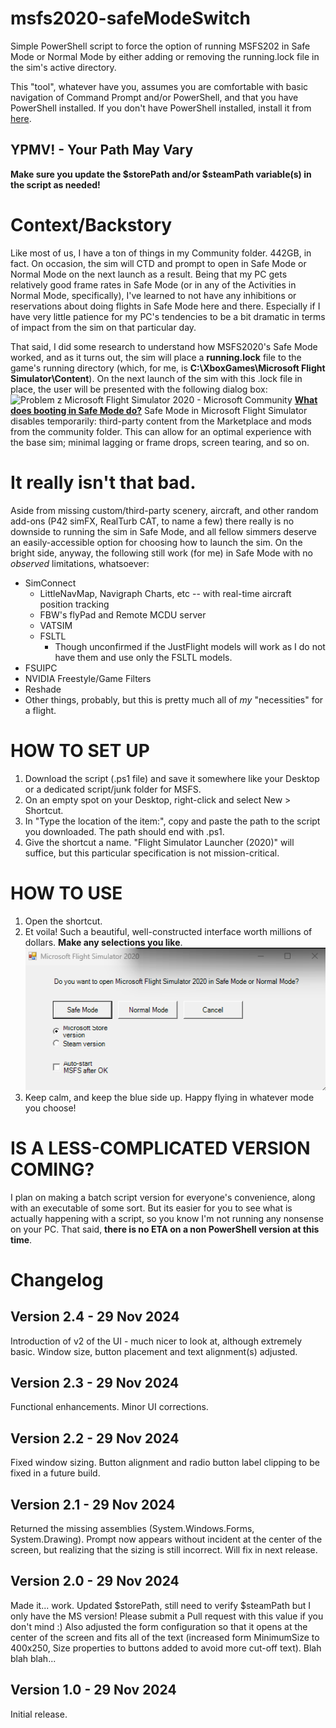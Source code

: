 # msfs2020-safeModeSwitch
Simple PowerShell script to force the option of running MSFS202 in Safe Mode or Normal Mode by either adding or removing the running.lock file in the sim's active directory.

This "tool", whatever have you, assumes you are comfortable with basic navigation of Command Prompt and/or PowerShell, and that you have PowerShell installed. If you don't have PowerShell installed, install it from [here](https://learn.microsoft.com/en-us/powershell/scripting/install/installing-powershell-on-windows?view=powershell-7.4).

## YPMV! - Your Path May Vary
**Make sure you update the $storePath and/or $steamPath variable(s) in the script as needed!**


# Context/Backstory
Like most of us, I have a ton of things in my Community folder. 442GB, in fact.
On occasion, the sim will CTD and prompt to open in Safe Mode or Normal Mode on the next launch as a result. 
Being that my PC gets relatively good frame rates in Safe Mode (or in any of the Activities in Normal Mode, specifically), I've learned to not have any inhibitions or reservations about doing flights in Safe Mode here and there. Especially if I have very little patience for my PC's tendencies to be a bit dramatic in terms of impact from the sim on that particular day.

That said, I did some research to understand how MSFS2020's Safe Mode worked, and as it turns out, the sim will place a **running.lock** file to the game's running directory (which, for me, is **C:\XboxGames\Microsoft Flight Simulator\Content**). 
On the next launch of the sim with this .lock file in place, the user will be presented with the following dialog box:
![Problem z Microsoft Flight Simulator 2020 - Microsoft Community](https://filestore.community.support.microsoft.com/api/images/a29118b5-b472-4454-b175-b0a42233d7ac?upload=true)
**[What does booting in Safe Mode do?](https://flightsimulator.zendesk.com/hc/en-us/articles/4405893759378-Safe-Mode-FAQ)**
Safe Mode in Microsoft Flight Simulator disables temporarily: third-party content from the Marketplace and mods from the community folder.
This can allow for an optimal experience with the base sim; minimal lagging or frame drops, screen tearing, and so on.

# It really isn't that bad.
Aside from missing custom/third-party scenery, aircraft, and other random add-ons (P42 simFX, RealTurb CAT, to name a few) there really is no downside to running the sim in Safe Mode, and all fellow simmers deserve an easily-accessible option for choosing how to launch the sim.
On the bright side, anyway, the following still work (for me) in Safe Mode with no *observed* limitations, whatsoever:
 - SimConnect
	 - LittleNavMap, Navigraph Charts, etc -- with real-time aircraft position tracking
	 - FBW's flyPad and Remote MCDU server
	 - VATSIM
	 - FSLTL
		 - Though unconfirmed if the JustFlight models will work as I do not have them and use only the FSLTL models.
 - FSUIPC
 - NVIDIA Freestyle/Game Filters
 - Reshade
 - Other things, probably, but this is pretty much all of *my* "necessities" for a flight.

# HOW TO SET UP
1. Download the script (.ps1 file) and save it somewhere like your Desktop or a dedicated script/junk folder for MSFS.
2. On an empty spot on your Desktop, right-click and select New > Shortcut.
3. In "Type the location of the item:", copy and paste the path to the script you downloaded. The path should end with .ps1.
4. Give the shortcut a name. "Flight Simulator Launcher (2020)" will suffice, but this particular specification is not mission-critical.
# HOW TO USE
1. Open the shortcut.
2. Et voila! Such a beautiful, well-constructed interface worth millions of dollars. **Make any selections you like**.![enter image description here](https://github.com/teezyyoxo/msfs2020-safeModeSwitch/blob/main/uiV1-sample.png?raw=true)
3. Keep calm, and keep the blue side up. Happy flying in whatever mode you choose!

# IS A LESS-COMPLICATED VERSION COMING?
I plan on making a batch script version for everyone's convenience, along with an executable of some sort. But its easier for you to see what is actually happening with a script, so you know I'm not running any nonsense on your PC. That said, **there is no ETA on a non PowerShell version at this time**.

# Changelog
## Version 2.4 - 29 Nov 2024
Introduction of v2 of the UI - much nicer to look at, although extremely basic.
Window size, button placement and text alignment(s) adjusted.
## Version 2.3 - 29 Nov 2024
Functional enhancements.
Minor UI corrections.
## Version 2.2 - 29 Nov 2024
Fixed window sizing.
Button alignment and radio button label clipping to be fixed in a future build.
##  Version 2.1 - 29 Nov 2024
Returned the missing assemblies (System.Windows.Forms, System.Drawing). Prompt now appears without incident at the center of the screen, but realizing that the sizing is still incorrect. Will fix in next release.
## Version 2.0 - 29 Nov 2024
Made it... work. Updated $storePath, still need to verify $steamPath but I only have the MS version! Please submit a Pull request with this value if you don't mind :)
 Also adjusted the form configuration so that it opens at the center of the screen and fits all of the text (increased form MinimumSize to 400x250, Size properties to buttons added to avoid more cut-off text).
 Blah blah blah...
## Version 1.0 - 29 Nov 2024
Initial release.
